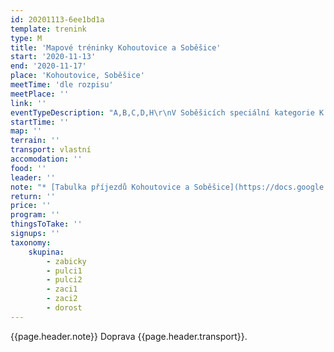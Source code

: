 ```yaml
---
id: 20201113-6ee1bd1a
template: trenink
type: M
title: 'Mapové tréninky Kohoutovice a Soběšice'
start: '2020-11-13'
end: '2020-11-17'
place: 'Kohoutovice, Soběšice'
meetTime: 'dle rozpisu'
meetPlace: ''
link: ''
eventTypeDescription: "A,B,C,D,H\r\nV Soběšicích speciální kategorie K - krátká trať pro zkušenější"
startTime: ''
map: ''
terrain: ''
transport: vlastní
accomodation: ''
food: ''
leader: ''
note: "* [Tabulka příjezdů Kohoutovice a Soběšice](https://docs.google.com/spreadsheets/d/1VUcqLC1hWu38q0n7QTAcFc4BIrffq3IqpPMk3e-53io/edit?usp=sharing) \r\n* [mapy Kohoutovice](https://drive.google.com/drive/folders/160Q6gUVXnc21FkL4k9tOw7D_8YUcuS2e?usp=sharing)\r\n* [mapy Soběšice](https://drive.google.com/drive/folders/1WXuhkPvpE0CSA98IXnB2FT_JosGKvoI2?usp=sharing)\r\n* na kontrolách budou fábory z mlíka včetně čísel kontrol"
return: ''
price: ''
program: ''
thingsToTake: ''
signups: ''
taxonomy:
    skupina:
        - zabicky
        - pulci1
        - pulci2
        - zaci1
        - zaci2
        - dorost
---
```


{{page.header.note}}
 Doprava {{page.header.transport}}.
